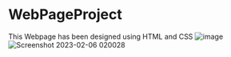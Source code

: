 # WebPageProject
This Webpage has been designed using HTML and CSS
![image](https://user-images.githubusercontent.com/113278354/216843185-5c97a1d8-684a-476f-846d-ee85b987a9cb.png)
![Screenshot 2023-02-06 020028](https://user-images.githubusercontent.com/113278354/216843267-75416ae7-44e1-49c4-8e91-4e0d8a90e0e0.jpg)
